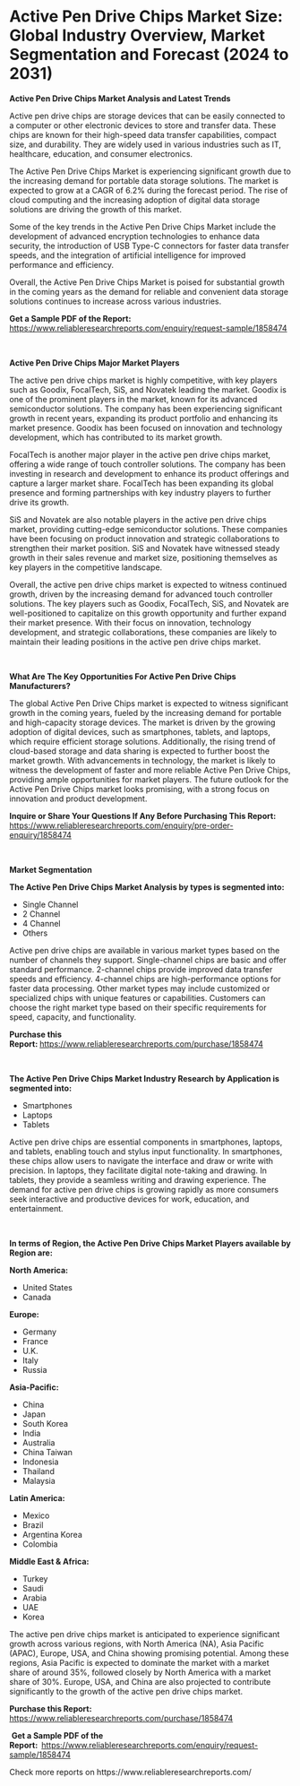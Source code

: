 <p><h1>Active Pen Drive Chips Market Size: Global Industry Overview, Market Segmentation and Forecast (2024 to 2031)</h1></p><p><strong>Active Pen Drive Chips Market Analysis and Latest Trends</strong></p>
<p><p>Active pen drive chips are storage devices that can be easily connected to a computer or other electronic devices to store and transfer data. These chips are known for their high-speed data transfer capabilities, compact size, and durability. They are widely used in various industries such as IT, healthcare, education, and consumer electronics.</p><p>The Active Pen Drive Chips Market is experiencing significant growth due to the increasing demand for portable data storage solutions. The market is expected to grow at a CAGR of 6.2% during the forecast period. The rise of cloud computing and the increasing adoption of digital data storage solutions are driving the growth of this market.</p><p>Some of the key trends in the Active Pen Drive Chips Market include the development of advanced encryption technologies to enhance data security, the introduction of USB Type-C connectors for faster data transfer speeds, and the integration of artificial intelligence for improved performance and efficiency.</p><p>Overall, the Active Pen Drive Chips Market is poised for substantial growth in the coming years as the demand for reliable and convenient data storage solutions continues to increase across various industries.</p></p>
<p><strong>Get a Sample PDF of the Report:&nbsp;</strong> <a href="https://www.reliableresearchreports.com/enquiry/request-sample/1858474">https://www.reliableresearchreports.com/enquiry/request-sample/1858474</a></p>
<p>&nbsp;</p>
<p><strong>Active Pen Drive Chips Major Market Players</strong></p>
<p><p>The active pen drive chips market is highly competitive, with key players such as Goodix, FocalTech, SiS, and Novatek leading the market. Goodix is one of the prominent players in the market, known for its advanced semiconductor solutions. The company has been experiencing significant growth in recent years, expanding its product portfolio and enhancing its market presence. Goodix has been focused on innovation and technology development, which has contributed to its market growth.</p><p>FocalTech is another major player in the active pen drive chips market, offering a wide range of touch controller solutions. The company has been investing in research and development to enhance its product offerings and capture a larger market share. FocalTech has been expanding its global presence and forming partnerships with key industry players to further drive its growth.</p><p>SiS and Novatek are also notable players in the active pen drive chips market, providing cutting-edge semiconductor solutions. These companies have been focusing on product innovation and strategic collaborations to strengthen their market position. SiS and Novatek have witnessed steady growth in their sales revenue and market size, positioning themselves as key players in the competitive landscape.</p><p>Overall, the active pen drive chips market is expected to witness continued growth, driven by the increasing demand for advanced touch controller solutions. The key players such as Goodix, FocalTech, SiS, and Novatek are well-positioned to capitalize on this growth opportunity and further expand their market presence. With their focus on innovation, technology development, and strategic collaborations, these companies are likely to maintain their leading positions in the active pen drive chips market.</p></p>
<p>&nbsp;</p>
<p><strong>What Are The Key Opportunities For Active Pen Drive Chips Manufacturers?</strong></p>
<p><p>The global Active Pen Drive Chips market is expected to witness significant growth in the coming years, fueled by the increasing demand for portable and high-capacity storage devices. The market is driven by the growing adoption of digital devices, such as smartphones, tablets, and laptops, which require efficient storage solutions. Additionally, the rising trend of cloud-based storage and data sharing is expected to further boost the market growth. With advancements in technology, the market is likely to witness the development of faster and more reliable Active Pen Drive Chips, providing ample opportunities for market players. The future outlook for the Active Pen Drive Chips market looks promising, with a strong focus on innovation and product development.</p></p>
<p><strong>Inquire or Share Your Questions If Any Before Purchasing This Report:</strong> <a href="https://www.reliableresearchreports.com/enquiry/pre-order-enquiry/1858474">https://www.reliableresearchreports.com/enquiry/pre-order-enquiry/1858474</a></p>
<p>&nbsp;</p>
<p><strong>Market Segmentation</strong></p>
<p><strong>The Active Pen Drive Chips Market Analysis by types is segmented into:</strong></p>
<p><ul><li>Single Channel</li><li>2 Channel</li><li>4 Channel</li><li>Others</li></ul></p>
<p><p>Active pen drive chips are available in various market types based on the number of channels they support. Single-channel chips are basic and offer standard performance. 2-channel chips provide improved data transfer speeds and efficiency. 4-channel chips are high-performance options for faster data processing. Other market types may include customized or specialized chips with unique features or capabilities. Customers can choose the right market type based on their specific requirements for speed, capacity, and functionality.</p></p>
<p><strong>Purchase this Report:&nbsp;</strong><a href="https://www.reliableresearchreports.com/purchase/1858474">https://www.reliableresearchreports.com/purchase/1858474</a></p>
<p>&nbsp;</p>
<p><strong>The Active Pen Drive Chips Market Industry Research by Application is segmented into:</strong></p>
<p><ul><li>Smartphones</li><li>Laptops</li><li>Tablets</li></ul></p>
<p><p>Active pen drive chips are essential components in smartphones, laptops, and tablets, enabling touch and stylus input functionality. In smartphones, these chips allow users to navigate the interface and draw or write with precision. In laptops, they facilitate digital note-taking and drawing. In tablets, they provide a seamless writing and drawing experience. The demand for active pen drive chips is growing rapidly as more consumers seek interactive and productive devices for work, education, and entertainment.</p></p>
<p>&nbsp;</p>
<p><strong>In terms of Region, the Active Pen Drive Chips Market Players available by Region are:</strong></p>
<p>
    <p> <strong> North America: </strong>
        <ul>
            <li>United States</li>
            <li>Canada</li>
        </ul>
        </p> 
    <p> <strong> Europe: </strong>
        <ul>
            <li>Germany</li>
            <li>France</li>
            <li>U.K.</li>
            <li>Italy</li>
            <li>Russia</li>
        </ul>
        </p> 
    <p> <strong> Asia-Pacific: </strong>
        <ul>
            <li>China</li>
            <li>Japan</li>
            <li>South Korea</li>
            <li>India</li>
            <li>Australia</li>
            <li>China Taiwan</li>
            <li>Indonesia</li>
            <li>Thailand</li>
            <li>Malaysia</li>
        </ul>
        </p> 
    <p> <strong> Latin America: </strong>
        <ul>
            <li>Mexico</li>
            <li>Brazil</li>
            <li>Argentina Korea</li>
            <li>Colombia</li>
        </ul>
        </p> 
    <p> <strong> Middle East & Africa: </strong>
        <ul>
            <li>Turkey</li>
            <li>Saudi</li>
            <li>Arabia</li>
            <li>UAE</li>
            <li>Korea</li>
        </ul>
    </p>
    </p>
<p><p>The active pen drive chips market is anticipated to experience significant growth across various regions, with North America (NA), Asia Pacific (APAC), Europe, USA, and China showing promising potential. Among these regions, Asia Pacific is expected to dominate the market with a market share of around 35%, followed closely by North America with a market share of 30%. Europe, USA, and China are also projected to contribute significantly to the growth of the active pen drive chips market.</p></p>
<p><strong>Purchase this Report: </strong><a href="https://www.reliableresearchreports.com/purchase/1858474">https://www.reliableresearchreports.com/purchase/1858474</a></p>
<p>&nbsp;<strong>Get a Sample PDF of the Report:&nbsp;&nbsp;</strong><a href="https://www.reliableresearchreports.com/enquiry/request-sample/1858474">https://www.reliableresearchreports.com/enquiry/request-sample/1858474</a></p>
<p><strong></strong></p>
<p>Check more reports on https://www.reliableresearchreports.com/</p>
